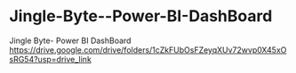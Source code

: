 # Jingle-Byte--Power-BI-DashBoard
Jingle Byte- Power BI DashBoard
https://drive.google.com/drive/folders/1cZkFUbOsFZeyqXUv72wvp0X45xOsRG54?usp=drive_link
